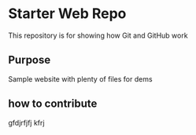 # Starter Web Repo

This repository is for showing how Git and GitHub work

## Purpose

Sample website with plenty of files for dems
## how to contribute
gfdjrfjfj kfrj
